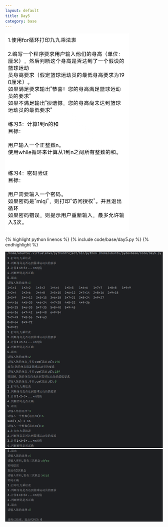 ```yaml
---
layout: default
title: Day5
category: base
---
```


![D1W](https://raw.githubusercontent.com/102300671/image/refs/heads/main/pydevbase/D5W.png)

{% highlight python linenos %}
{% include code/base/day5.py %}
{% endhighlight %}

![D5A1](https://raw.githubusercontent.com/102300671/image/refs/heads/main/pydevbase/D5A1.png)
![D5A2](https://raw.githubusercontent.com/102300671/image/refs/heads/main/pydevbase/D5A2.png)
